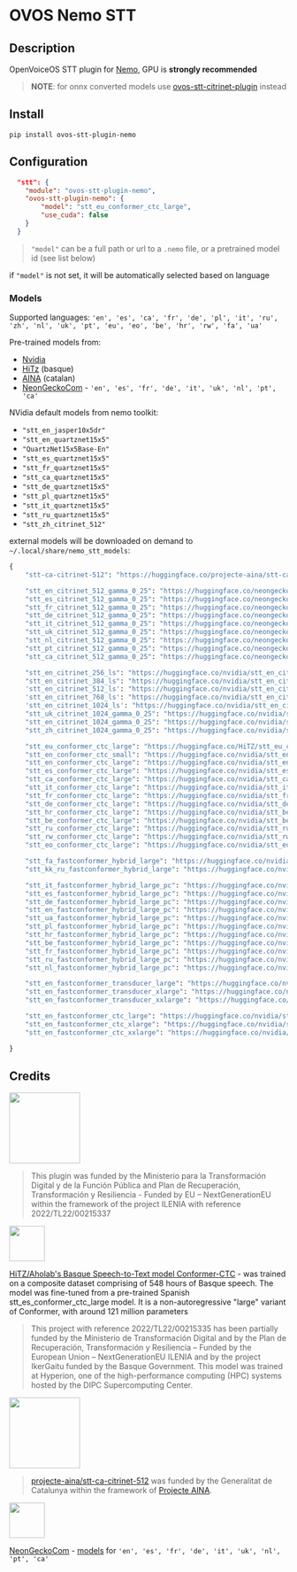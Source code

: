 # OVOS Nemo STT


## Description

OpenVoiceOS STT plugin for [Nemo](https://docs.nvidia.com/nemo-framework/user-guide/latest/nemotoolkit/asr/models.html), GPU is **strongly recommended**


> **NOTE**: for onnx converted models use [ovos-stt-citrinet-plugin](https://github.com/OpenVoiceOS/ovos-stt-plugin-citrinet) instead

## Install

`pip install ovos-stt-plugin-nemo`

## Configuration

```json
  "stt": {
    "module": "ovos-stt-plugin-nemo",
    "ovos-stt-plugin-nemo": {
        "model": "stt_eu_conformer_ctc_large",
        "use_cuda": false
    }
  }
```

> `"model"` can be a full path or url to a `.nemo` file, or a pretrained model id (see list below)

if `"model"` is not set, it will be automatically selected based on language

### Models

Supported languages: `'en', 'es', 'ca', 'fr', 'de', 'pl', 'it', 'ru', 'zh', 'nl', 'uk', 'pt', 'eu', 'eo', 'be', 'hr', 'rw', 'fa', 'ua'`

Pre-trained models from:
- [Nvidia](https://ngc.nvidia.com/catalog/models/nvidia:nemospeechmodels)
- [HiTz](https://huggingface.co/HiTZ/stt_eu_conformer_ctc_large) (basque)
- [AINA](https://huggingface.co/projecte-aina/stt-ca-citrinet-512) (catalan)
- [NeonGeckoCom](https://huggingface.co/collections/neongeckocom/neon-stt-663ca3c1a55b063463cb0167) - `'en', 'es', 'fr', 'de', 'it', 'uk', 'nl', 'pt', 'ca'`

NVidia default models from nemo toolkit:
- `"stt_en_jasper10x5dr"`
- `"stt_en_quartznet15x5"`
- `"QuartzNet15x5Base-En"`
- `"stt_es_quartznet15x5"`
- `"stt_fr_quartznet15x5"`
- `"stt_ca_quartznet15x5"`
- `"stt_de_quartznet15x5"`
- `"stt_pl_quartznet15x5"`
- `"stt_it_quartznet15x5"`
- `"stt_ru_quartznet15x5"`
- `"stt_zh_citrinet_512"`

external models will be downloaded on demand to `~/.local/share/nemo_stt_models`:

```python
{
    "stt-ca-citrinet-512": "https://huggingface.co/projecte-aina/stt-ca-citrinet-512/resolve/main/stt-ca-citrinet-512.nemo",

    "stt_en_citrinet_512_gamma_0_25": "https://huggingface.co/neongeckocom/stt_en_citrinet_512_gamma_0_25/resolve/main/stt_en_citrinet_512_gamma_0_25.nemo",
    "stt_es_citrinet_512_gamma_0_25": "https://huggingface.co/neongeckocom/stt_es_citrinet_512_gamma_0_25/resolve/main/stt_es_citrinet_512_gamma_0_25.nemo",
    "stt_fr_citrinet_512_gamma_0_25": "https://huggingface.co/neongeckocom/stt_fr_citrinet_512_gamma_0_25/resolve/main/stt_fr_citrinet_512_gamma_0_25.nemo",
    "stt_de_citrinet_512_gamma_0_25": "https://huggingface.co/neongeckocom/stt_de_citrinet_512_gamma_0_25/resolve/main/stt_de_citrinet_512_gamma_0_25.nemo",
    "stt_it_citrinet_512_gamma_0_25": "https://huggingface.co/neongeckocom/stt_it_citrinet_512_gamma_0_25/resolve/main/stt_it_citrinet_512_gamma_0_25.nemo",
    "stt_uk_citrinet_512_gamma_0_25": "https://huggingface.co/neongeckocom/stt_uk_citrinet_512_gamma_0_25/resolve/main/stt_uk_citrinet_512_gamma_0_25.nemo",
    "stt_nl_citrinet_512_gamma_0_25": "https://huggingface.co/neongeckocom/stt_nl_citrinet_512_gamma_0_25/resolve/main/stt_nl_citrinet_512_gamma_0_25.nemo",
    "stt_pt_citrinet_512_gamma_0_25": "https://huggingface.co/neongeckocom/stt_pt_citrinet_512_gamma_0_25/resolve/main/stt_pt_citrinet_512_gamma_0_25.nemo",
    "stt_ca_citrinet_512_gamma_0_25": "https://huggingface.co/neongeckocom/stt_ca_citrinet_512_gamma_0_25/resolve/main/stt_ca_citrinet_512_gamma_0_25.nemo",

    "stt_en_citrinet_256_ls": "https://huggingface.co/nvidia/stt_en_citrinet_256_ls/resolve/main/stt_en_citrinet_256_ls.nemo",
    "stt_en_citrinet_384_ls": "https://huggingface.co/nvidia/stt_en_citrinet_384_ls/resolve/main/stt_en_citrinet_384_ls.nemo",
    'stt_en_citrinet_512_ls': "https://huggingface.co/nvidia/stt_en_citrinet_512_ls/resolve/main/stt_en_citrinet_512_ls.nemo",
    'stt_en_citrinet_768_ls': "https://huggingface.co/nvidia/stt_en_citrinet_768_ls/resolve/main/stt_en_citrinet_768_ls.nemo",
    'stt_en_citrinet_1024_ls': "https://huggingface.co/nvidia/stt_en_citrinet_1024_ls/resolve/main/stt_en_citrinet_1024_ls.nemo",
    "stt_uk_citrinet_1024_gamma_0_25": "https://huggingface.co/nvidia/stt_uk_citrinet_1024_gamma_0_25/resolve/main/stt_uk_citrinet_1024_gamma_0_25.nemo",
    "stt_en_citrinet_1024_gamma_0_25": "https://huggingface.co/nvidia/stt_en_citrinet_1024_gamma_0_25/resolve/main/stt_en_citrinet_1024_gamma_0_25.nemo",
    "stt_zh_citrinet_1024_gamma_0_25": "https://huggingface.co/nvidia/stt_zh_citrinet_1024_gamma_0_25/resolve/main/stt_zh_citrinet_1024_gamma_0_25.nemo",

    "stt_eu_conformer_ctc_large": "https://huggingface.co/HiTZ/stt_eu_conformer_ctc_large/resolve/main/stt_eu_conformer_ctc_large.nemo",
    "stt_en_conformer_ctc_small": "https://huggingface.co/nvidia/stt_en_conformer_ctc_small/resolve/main/stt_en_conformer_ctc_small.nemo",
    "stt_en_conformer_ctc_large": "https://huggingface.co/nvidia/stt_en_conformer_ctc_large/resolve/main/stt_en_conformer_ctc_large.nemo",
    "stt_es_conformer_ctc_large": "https://huggingface.co/nvidia/stt_es_conformer_ctc_large/resolve/main/stt_es_conformer_ctc_large.nemo",
    "stt_ca_conformer_ctc_large": "https://huggingface.co/nvidia/stt_ca_conformer_ctc_large/resolve/main/stt_ca_conformer_ctc_large.nemo",
    "stt_it_conformer_ctc_large": "https://huggingface.co/nvidia/stt_it_conformer_ctc_large/resolve/main/stt_it_conformer_ctc_large.nemo",
    "stt_fr_conformer_ctc_large": "https://huggingface.co/nvidia/stt_fr_conformer_ctc_large/resolve/main/stt_fr_conformer_ctc_large.nemo",
    "stt_de_conformer_ctc_large": "https://huggingface.co/nvidia/stt_de_conformer_ctc_large/resolve/main/stt_de_conformer_ctc_large.nemo",
    "stt_hr_conformer_ctc_large": "https://huggingface.co/nvidia/stt_be_conformer_ctc_large/resolve/main/stt_hr_conformer_ctc_large.nemo",
    "stt_be_conformer_ctc_large": "https://huggingface.co/nvidia/stt_be_conformer_ctc_large/resolve/main/stt_be_conformer_ctc_large.nemo",
    "stt_ru_conformer_ctc_large": "https://huggingface.co/nvidia/stt_ru_conformer_ctc_large/resolve/main/stt_ru_conformer_ctc_large.nemo",
    "stt_rw_conformer_ctc_large": "https://huggingface.co/nvidia/stt_rw_conformer_ctc_large/resolve/main/stt_rw_conformer_ctc_large.nemo",
    "stt_eo_conformer_ctc_large": "https://huggingface.co/nvidia/stt_eo_conformer_ctc_large/resolve/main/stt_eo_conformer_ctc_large.nemo",

    "stt_fa_fastconformer_hybrid_large": "https://huggingface.co/nvidia/stt_fa_fastconformer_hybrid_large/resolve/main/stt_fa_fastconformer_hybrid_large.nemo",
    "stt_kk_ru_fastconformer_hybrid_large": "https://huggingface.co/nvidia/stt_kk_ru_fastconformer_hybrid_large/resolve/main/stt_kk_ru_fastconformer_hybrid_large.nemo",

    "stt_it_fastconformer_hybrid_large_pc": "https://huggingface.co/nvidia/stt_it_fastconformer_hybrid_large_pc/resolve/main/stt_it_fastconformer_hybrid_large_pc.nemo",
    "stt_es_fastconformer_hybrid_large_pc": "https://huggingface.co/nvidia/stt_es_fastconformer_hybrid_large_pc/resolve/main/stt_es_fastconformer_hybrid_large_pc.nemo",
    "stt_de_fastconformer_hybrid_large_pc": "https://huggingface.co/nvidia/stt_de_fastconformer_hybrid_large_pc/resolve/main/stt_de_fastconformer_hybrid_large_pc.nemo",
    "stt_en_fastconformer_hybrid_large_pc": "https://huggingface.co/nvidia/stt_en_fastconformer_hybrid_large_pc/resolve/main/stt_en_fastconformer_hybrid_large_pc.nemo",
    "stt_ua_fastconformer_hybrid_large_pc": "https://huggingface.co/nvidia/stt_ua_fastconformer_hybrid_large_pc/resolve/main/stt_ua_fastconformer_hybrid_large_pc.nemo",
    "stt_pl_fastconformer_hybrid_large_pc": "https://huggingface.co/nvidia/stt_pl_fastconformer_hybrid_large_pc/resolve/main/stt_pl_fastconformer_hybrid_large_pc.nemo",
    "stt_hr_fastconformer_hybrid_large_pc": "https://huggingface.co/nvidia/stt_hr_fastconformer_hybrid_large_pc/resolve/main/stt_hr_fastconformer_hybrid_large_pc.nemo",
    "stt_be_fastconformer_hybrid_large_pc": "https://huggingface.co/nvidia/stt_be_fastconformer_hybrid_large_pc/resolve/main/stt_be_fastconformer_hybrid_large_pc.nemo",
    "stt_fr_fastconformer_hybrid_large_pc": "https://huggingface.co/nvidia/stt_fr_fastconformer_hybrid_large_pc/resolve/main/stt_fr_fastconformer_hybrid_large_pc.nemo",
    "stt_ru_fastconformer_hybrid_large_pc": "https://huggingface.co/nvidia/stt_ru_fastconformer_hybrid_large_pc/resolve/main/stt_ru_fastconformer_hybrid_large_pc.nemo",
    "stt_nl_fastconformer_hybrid_large_pc": "https://huggingface.co/nvidia/stt_nl_fastconformer_hybrid_large_pc/resolve/main/stt_nl_fastconformer_hybrid_large_pc.nemo",

    "stt_en_fastconformer_transducer_large": "https://huggingface.co/nvidia/stt_en_fastconformer_transducer_large/resolve/main/stt_en_fastconformer_transducer_large.nemo",
    "stt_en_fastconformer_transducer_xlarge": "https://huggingface.co/nvidia/stt_en_fastconformer_transducer_xlarge/resolve/main/stt_en_fastconformer_transducer_xlarge.nemo",
    "stt_en_fastconformer_transducer_xxlarge": "https://huggingface.co/nvidia/stt_en_fastconformer_transducer_xxlarge/resolve/main/stt_en_fastconformer_transducer_xxlarge.nemo",

    "stt_en_fastconformer_ctc_large": "https://huggingface.co/nvidia/stt_en_fastconformer_ctc_large/resolve/main/stt_en_fastconformer_ctc_large.nemo",
    "stt_en_fastconformer_ctc_xlarge": "https://huggingface.co/nvidia/stt_en_fastconformer_ctc_xlarge/resolve/main/stt_en_fastconformer_ctc_xlarge.nemo",
    "stt_en_fastconformer_ctc_xxlarge": "https://huggingface.co/nvidia/stt_en_fastconformer_ctc_xxlarge/resolve/main/stt_en_fastconformer_ctc_xxlarge.nemo",

}
```

## Credits

<img src="img.png" width="128"/>

> This plugin was funded by the Ministerio para la Transformación Digital y de la Función Pública and Plan de Recuperación, Transformación y Resiliencia - Funded by EU – NextGenerationEU within the framework of the project ILENIA with reference 2022/TL22/00215337

<img src="img_1.png"  width="64"/>

[HiTZ/Aholab's Basque Speech-to-Text model Conformer-CTC](https://huggingface.co/HiTZ/stt_eu_conformer_ctc_large) - was trained on a composite dataset comprising of 548 hours of Basque speech. The model was fine-tuned from a pre-trained Spanish stt_es_conformer_ctc_large model. It is a non-autoregressive "large" variant of Conformer, with around 121 million parameters

> This project with reference 2022/TL22/00215335 has been partially funded by the Ministerio de Transformación Digital and by the Plan de Recuperación, Transformación y Resiliencia – Funded by the European Union – NextGenerationEU ILENIA and by the project IkerGaitu funded by the Basque Government. This model was trained at Hyperion, one of the high-performance computing (HPC) systems hosted by the DIPC Supercomputing Center.

<img src="img_3.png"  width="128"/>

> [projecte-aina/stt-ca-citrinet-512](https://huggingface.co/projecte-aina/stt-ca-citrinet-512) was funded by the Generalitat de Catalunya within the framework of [Projecte AINA](https://politiquesdigitals.gencat.cat/ca/economia/catalonia-ai/aina).


<img src="img_2.png"  width="64"/>

[NeonGeckoCom](https://github.com/NeonGeckoCom) - [models](https://huggingface.co/collections/neongeckocom/neon-stt-663ca3c1a55b063463cb0167) for `'en', 'es', 'fr', 'de', 'it', 'uk', 'nl', 'pt', 'ca'`

